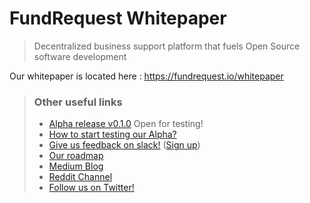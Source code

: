 # FundRequest Whitepaper

> Decentralized business support platform that fuels Open Source software development

Our whitepaper is located here : https://fundrequest.io/whitepaper



> ### Other useful links
> * [Alpha release v0.1.0](https://alpha.fundrequest.io) Open for testing!
> * [How to start testing our Alpha?](https://github.com/FundRequest/area51)
> * [Give us feedback on slack!](https://fundrequest.slack.com) ([Sign up](https://slack.fundrequest.io))
> * [Our roadmap](https://blog.fundrequest.io/a-simple-guide-to-the-fundrequest-roadmap-a573ed7dfb40)
> * [Medium Blog](https://blog.fundrequest.io/)
> * [Reddit Channel](https://www.reddit.com/r/fundrequest/)
> * [Follow us on Twitter!](https://twitter.com/fundrequest_io)
